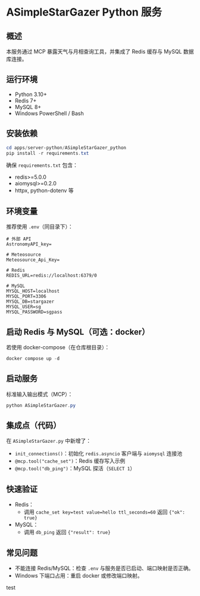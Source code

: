 # ASimpleStarGazer Python 服务

## 概述
本服务通过 MCP 暴露天气与月相查询工具，并集成了 Redis 缓存与 MySQL 数据库连接。

## 运行环境
- Python 3.10+
- Redis 7+
- MySQL 8+
- Windows PowerShell / Bash

## 安装依赖
```powershell
cd apps/server-python/ASimpleStarGazer_python
pip install -r requirements.txt
```

确保 `requirements.txt` 包含：
- redis>=5.0.0
- aiomysql>=0.2.0
- httpx, python-dotenv 等

## 环境变量
推荐使用 `.env`（同目录下）：
```
# 外部 API
AstronomyAPI_key=

# Meteosource
Meteosource_Api_Key=

# Redis
REDIS_URL=redis://localhost:6379/0

# MySQL
MYSQL_HOST=localhost
MYSQL_PORT=3306
MYSQL_DB=stargazer
MYSQL_USER=sg
MYSQL_PASSWORD=sgpass
```

## 启动 Redis 与 MySQL（可选：docker）
若使用 docker-compose（在仓库根目录）：
```powershell
docker compose up -d
```

## 启动服务
标准输入输出模式（MCP）：
```powershell
python ASimpleStarGazer.py
```

## 集成点（代码）
在 `ASimpleStarGazer.py` 中新增了：
- `init_connections()`：初始化 `redis.asyncio` 客户端与 `aiomysql` 连接池
- `@mcp.tool("cache_set")`：Redis 缓存写入示例
- `@mcp.tool("db_ping")`：MySQL 探活（`SELECT 1`）

## 快速验证
- Redis：
  - 调用 `cache_set key=test value=hello ttl_seconds=60` 返回 `{"ok": true}`
- MySQL：
  - 调用 `db_ping` 返回 `{"result": true}`

## 常见问题
- 不能连接 Redis/MySQL：检查 `.env` 与服务是否已启动、端口映射是否正确。
- Windows 下端口占用：重启 docker 或修改端口映射。


test